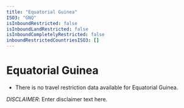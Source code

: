 ```yaml
---
title: "Equatorial Guinea"
ISO3: "GNQ"
isInboundRestricted: false
isInboundLandRestricted: false
isInboundCompletelyRestricted: false
inboundRestrictedCountriesISO3: []
---
```


# Equatorial Guinea

* There is no travel restriction data available for Equatorial Guinea.

*DISCLAIMER*: Enter disclaimer text here.
